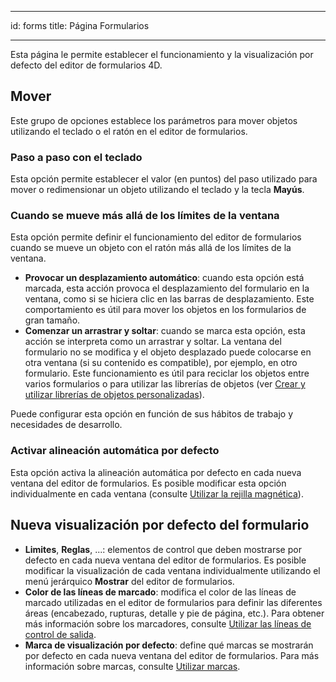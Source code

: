 - - -
id: forms title: Página Formularios
- - -


Esta página le permite establecer el funcionamiento y la visualización por defecto del editor de formularios 4D.

## Mover

Este grupo de opciones establece los parámetros para mover objetos utilizando el teclado o el ratón en el editor de formularios.

### Paso a paso con el teclado

Esta opción permite establecer el valor (en puntos) del paso utilizado para mover o redimensionar un objeto utilizando el teclado y la tecla **Mayús**.

### Cuando se mueve más allá de los límites de la ventana

Esta opción permite definir el funcionamiento del editor de formularios cuando se mueve un objeto con el ratón más allá de los límites de la ventana.

*   **Provocar un desplazamiento automático**: cuando esta opción está marcada, esta acción provoca el desplazamiento del formulario en la ventana, como si se hiciera clic en las barras de desplazamiento. Este comportamiento es útil para mover los objetos en los formularios de gran tamaño.
*   **Comenzar un arrastrar y soltar**: cuando se marca esta opción, esta acción se interpreta como un arrastrar y soltar. La ventana del formulario no se modifica y el objeto desplazado puede colocarse en otra ventana (si su contenido es compatible), por ejemplo, en otro formulario. Este funcionamiento es útil para reciclar los objetos entre varios formularios o para utilizar las librerías de objetos (ver [Crear y utilizar librerías de objetos personalizadas](FormEditor/objectLibrary.md#creating-and-using-custom-object-libraries)).

Puede configurar esta opción en función de sus hábitos de trabajo y necesidades de desarrollo.

### Activar alineación automática por defecto

Esta opción activa la alineación automática por defecto en cada nueva ventana del editor de formularios. Es posible modificar esta opción individualmente en cada ventana (consulte [Utilizar la rejilla magnética](FormEditor/formEditor.md#using-the-magnetic-grid)).

## Nueva visualización por defecto del formulario

- **Limites**, **Reglas**, ...: elementos de control que deben mostrarse por defecto en cada nueva ventana del editor de formularios. Es posible modificar la visualización de cada ventana individualmente utilizando el menú jerárquico **Mostrar** del editor de formularios.
- **Color de las líneas de marcado**: modifica el color de las líneas de marcado utilizadas en el editor de formularios para definir las diferentes áreas (encabezado, rupturas, detalle y pie de página, etc.). Para obtener más información sobre los marcadores, consulte [Utilizar las líneas de control de salida](https://doc.4d.com/4Dv18R6/4D/18-R6/Using-output-control-lines.300-5217678.en.html).
- **Marca de visualización por defecto**: define qué marcas se mostrarán por defecto en cada nueva ventana del editor de formularios. Para más información sobre marcas, consulte [Utilizar marcas](FormEditor/formEditor.md#using-shields).

